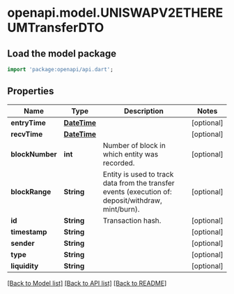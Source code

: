 # openapi.model.UNISWAPV2ETHEREUMTransferDTO

## Load the model package
```dart
import 'package:openapi/api.dart';
```

## Properties
Name | Type | Description | Notes
------------ | ------------- | ------------- | -------------
**entryTime** | [**DateTime**](DateTime.md) |  | [optional] 
**recvTime** | [**DateTime**](DateTime.md) |  | [optional] 
**blockNumber** | **int** | Number of block in which entity was recorded. | [optional] 
**blockRange** | **String** | Entity is used to track data from the transfer events (execution of: deposit/withdraw, mint/burn). | [optional] 
**id** | **String** | Transaction hash. | [optional] 
**timestamp** | **String** |  | [optional] 
**sender** | **String** |  | [optional] 
**type** | **String** |  | [optional] 
**liquidity** | **String** |  | [optional] 

[[Back to Model list]](../README.md#documentation-for-models) [[Back to API list]](../README.md#documentation-for-api-endpoints) [[Back to README]](../README.md)


